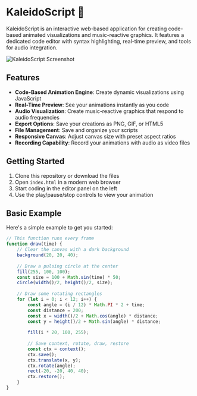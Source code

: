 # KaleidoScript 🎨

KaleidoScript is an interactive web-based application for creating code-based animated visualizations and music-reactive graphics. It features a dedicated code editor with syntax highlighting, real-time preview, and tools for audio integration.

![KaleidoScript Screenshot](screenshots/kaleidoscript-screenshot.png)

## Features

- **Code-Based Animation Engine**: Create dynamic visualizations using JavaScript
- **Real-Time Preview**: See your animations instantly as you code
- **Audio Visualization**: Create music-reactive graphics that respond to audio frequencies
- **Export Options**: Save your creations as PNG, GIF, or HTML5
- **File Management**: Save and organize your scripts
- **Responsive Canvas**: Adjust canvas size with preset aspect ratios
- **Recording Capability**: Record your animations with audio as video files

## Getting Started

1. Clone this repository or download the files
2. Open `index.html` in a modern web browser
3. Start coding in the editor panel on the left
4. Use the play/pause/stop controls to view your animation

## Basic Example

Here's a simple example to get you started:

```javascript
// This function runs every frame
function draw(time) {
    // Clear the canvas with a dark background
    background(20, 20, 40);
    
    // Draw a pulsing circle at the center
    fill(255, 100, 100);
    const size = 100 + Math.sin(time) * 50;
    circle(width()/2, height()/2, size);
    
    // Draw some rotating rectangles
    for (let i = 0; i < 12; i++) {
        const angle = (i / 12) * Math.PI * 2 + time;
        const distance = 200;
        const x = width()/2 + Math.cos(angle) * distance;
        const y = height()/2 + Math.sin(angle) * distance;
        
        fill(i * 20, 100, 255);
        
        // Save context, rotate, draw, restore
        const ctx = context();
        ctx.save();
        ctx.translate(x, y);
        ctx.rotate(angle);
        rect(-20, -20, 40, 40);
        ctx.restore();
    }
}